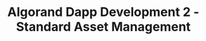 ---
title: "Algorand Dapp Development 2 - Standard Asset Management"
description: "Learn how to create new assets on the Algorand Blockchain and manage them in different ways. Main components that are gone through in this tutorial are : How to create an ASA and manage its supply, prepare code for an ASA, how to create an asset creation transaction, how to opt in, how to transfer&#x2F;freeze assets, how to revoke assets using a clawback account and how to revoke this privilege, how to reconfigure an asset, how to interact with the indexer and Algod API."
type: "course"
category: "DappRadar,Algorand Components,ASA"
difficulty: ""
summary: "Create and manage new assets on Algorand blockchain"
file_path: ""
image: "https://assets-global.website-files.com/5e39e095596498a8b9624af1/5ffca6e3e0d8ad9231cc2af6_Portfolio-course---final.png"
link: "Algorand Dapp Development 2: Standard Asset Management (dappradar.com)"
status: "open"
---